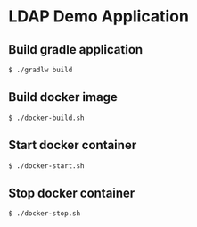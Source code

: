 # LDAP Demo Application

## Build gradle application
```
$ ./gradlw build
```

## Build docker image
```
$ ./docker-build.sh
```
## Start docker container
```
$ ./docker-start.sh
```

## Stop docker container
```
$ ./docker-stop.sh
```